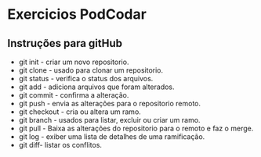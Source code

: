 # Exercicios PodCodar

## Instruções para gitHub

* git init - criar um novo repositorio.
* git clone - usado para clonar um repositorio.
* git status - verifica o status dos arquivos.
* git add - adiciona arquivos que foram alterados.
* git commit - confirma a alteração.
* git push - envia as alterações para o repositorio remoto.
* git checkout - cria ou altera um ramo.
* git branch - usados para listar, excluir ou criar um ramo.
* git pull - Baixa as alterações do repositorio para o remoto e faz o merge.
* git log - exiber uma lista de detalhes de uma ramificação.
* git diff- listar os conflitos.